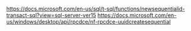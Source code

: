 https://docs.microsoft.com/en-us/sql/t-sql/functions/newsequentialid-transact-sql?view=sql-server-ver15
https://docs.microsoft.com/en-us/windows/desktop/api/rpcdce/nf-rpcdce-uuidcreatesequential